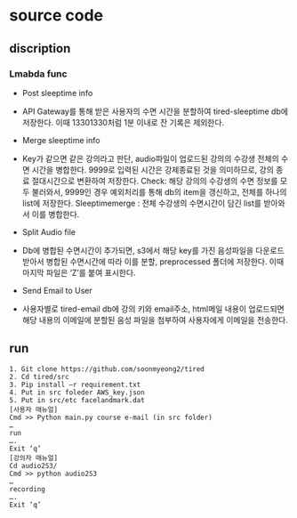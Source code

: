 # source code

## discription

### Lmabda func
* Post sleeptime info
- API Gateway를 통해 받은 사용자의 수면 시간을 분할하여 tired-sleeptime
db에 저장한다. 이때 13301330처럼 1분 이내로 잔 기록은 제외한다.
* Merge sleeptime info
- Key가 같으면 같은 강의라고 판단, audio파일이 업로드된 강의의 수강생
전체의 수면 시간을 병합한다. 9999로 입력된 시간은 강제종료된 것을
의미하므로, 강의 종료 절대시간으로 변환하여 저장한다.
Check: 해당 강의의 수강생의 수면 정보를 모두 불러와서, 9999인 경우
예외처리를 통해 db의 item을 갱신하고, 전체를 하나의 list에 저장한다.
Sleeptimemerge : 전체 수강생의 수면시간이 담긴 list를 받아와서 이를 병합한다.
* Split Audio file
- Db에 병합된 수면시간이 추가되면, s3에서 해당 key를 가진 음성파일을
다운로드받아서 병합된 수면시간에 따라 이를 분할, preprocessed 폴더에
저장한다. 이때 마지막 파일은 ‘Z’를 붙여 표시한다.
* Send Email to User
- 사용자별로 tired-email db에 강의 키와 email주소, html메일 내용이
업로드되면 해당 내용의 이메일에 분할된 음성 파일을 첨부하여 사용자에게
이메일을 전송한다.


## run

```
1. Git clone https://github.com/soonmyeong2/tired
2. Cd tired/src
3. Pip install –r requirement.txt
4. Put in src foleder AWS_key.json
5. Put in src/etc facelandmark.dat
[사용자 매뉴얼]
Cmd >> Python main.py course e-mail (in src folder)
…
run
….
Exit ‘q’
[강의자 매뉴얼]
Cd audio2S3/
Cmd >> python audio2S3
…
recording
….
Exit ‘q’
```
